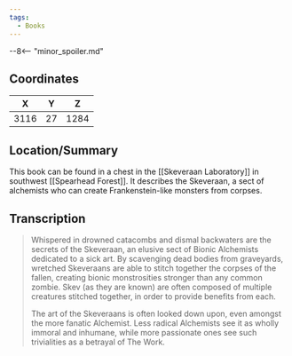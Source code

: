 ```yaml
---
tags:
  - Books
---
```


--8<-- "minor_spoiler.md"

## Coordinates
| **X** | **Y** | **Z** |
| :---: | :---: | :---: |
| 3116  |  27   | 1284  |

## Location/Summary
This book can be found in a chest in the [[Skeveraan Laboratory]] in southwest [[Spearhead Forest]]. It describes the Skeveraan, a sect of alchemists who can create Frankenstein-like monsters from corpses.

## Transcription
> Whispered in drowned catacombs and dismal backwaters are the secrets of the Skeveraan, an elusive sect of Bionic Alchemists dedicated to a sick art. By scavenging dead bodies from graveyards, wretched Skeveraans are able to stitch together the corpses of the fallen, creating bionic monstrosities stronger than any common zombie. Skev (as they are known) are often composed of multiple creatures stitched together, in order to provide benefits from each.
>
> The art of the Skeveraans is often looked down upon, even amongst the more fanatic Alchemist. Less radical Alchemists see it as wholly immoral and inhumane, while more passionate ones see such trivialities as a betrayal of The Work.

